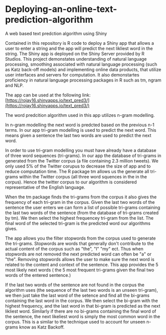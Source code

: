 # Deploying-an-online-text-prediction-algorithm
A web based text predction algorithm using Shiny

Contained in this repository is R code to deploy a Shiny app that allows a user to enter a string and the app will predict the next likliest word in the string.
The Shiny app is deployed on the Shiny Server provided by R Studios. This project demonstates understanding of natural language processing,
smoothing associated with natural language processing (such as Katz back-off models) and implementing online data products, that utilize
user interfaces and servers for computation. It also demonstartes proficiency in natural language processing packages in R such as tm, ngram and NLP.

The app can be used at the following link: [https://rojay16.shinyapps.io/text_pred3/](https://rojay16.shinyapps.io/text_pred3/)

The word predcition algorithm used in this app utilizes n-gram modelling.

In n-gram modelling the next word is predcted based on the previous n-1 terms. In our app tri-gram modelling is used 
to predict the next word. This means given a sentence the last two words are used to predict the next word. 

In order to use tri-gram modelling you must have already have a database of three word sequences (tri-grams). 
In our app the database of tri-grams in generated from the Twitter corpus (a file containing 2.3 million tweets). 
We only used 5% of the Twitter corupus to decrease the size of app and to reduce computation time. The R package tm allows us the generate all tri-grams within the Twitter corpus (all three word squences in the in the corpus). Hence the twitter corpus to our algorithm is considered representative of the English language.

When the tm package finds the tri-grams from the corpus it also gives the frequency of each tri-gram in the corpus. Given the last two words of the sentence the user enters we can form a list of possible tri-grams containing the last
two words of the sentence (from the database of tri-grams created by tm). We then select the highest frequencey tri-gram from the list. The final word of the selected tri-gram is the predicted word our algorithms gives.

The app allows you the filter stopwords from the corpus used to generate the tri-grams. Stopwords are words that generally don't contribute to the actual content of the corpus such as "the", "I" "my" ect. Thus when stopwords are not removed the next predicted word can often be "a" or "the". Removing stopwords allows the user to make sure the next word is related to the content and context of the sentence. This app provides the 5 most likely next words ( the 5 most frequent tri-grams given the final two words of the entered sentence.)

If the last two words of the sentence are not found in the corpus the algorithm uses (the sequence of the last two words is an unseen tri-gram), we then just take the last word of the setence and find all the bi-grams containing the last word in the corpus. We then select the bi-gram with the highest frequency, and the last word in that bi-gram is predicted as the next likliest word. Similarly if there are no bi-grams containing the final word of the sentence, the next likeliest word is simply the most common word in the corpus. This is a similar to the technique used to account for unseen n-grams know as Katz Backoff.
